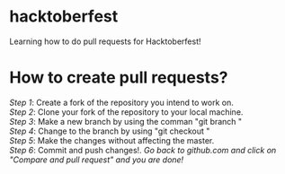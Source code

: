 # hacktoberfest
Learning how to do pull requests for Hacktoberfest!

# How to create pull requests?
<em>Step 1</em>: Create a fork of the repository you intend to work on. <br/>
<em>Step 2</em>: Clone your fork of the repository to your local machine. <br/>
<em>Step 3</em>: Make a new branch by using the comman "git branch <BRANCH NAME>" <br/>
<em>Step 4</em>: Change to the branch by using "git checkout <BRANCH NAME>" <br/>
<em>Step 5</em>: Make the changes without affecting the master. <br/>
<em>Step 6</em>: Commit and push changes!.
<em>Go back to github.com and click on "Compare and pull request" and you are done!</em>
